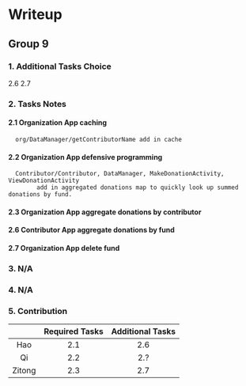 # Writeup

## Group 9

### 1. Additional Tasks Choice

2.6 2.7

### 2. Tasks Notes

#### 2.1 Organization App caching

      org/DataManager/getContributorName add in cache

#### 2.2 Organization App defensive programming

      Contributor/Contributor, DataManager, MakeDonationActivity, ViewDonationActivity
            add in aggregated donations map to quickly look up summed donations by fund.

#### 2.3 Organization App aggregate donations by contributor

#### 2.6 Contributor App aggregate donations by fund

#### 2.7 Organization App delete fund

####

### 3. N/A

### 4. N/A

### 5. Contribution

|        | Required Tasks | Additional Tasks |
| :----: | :------------: | :--------------: |
|  Hao   |      2.1       |       2.6        |
|   Qi   |      2.2       |       2.?        |
| Zitong |      2.3       |       2.7        |
